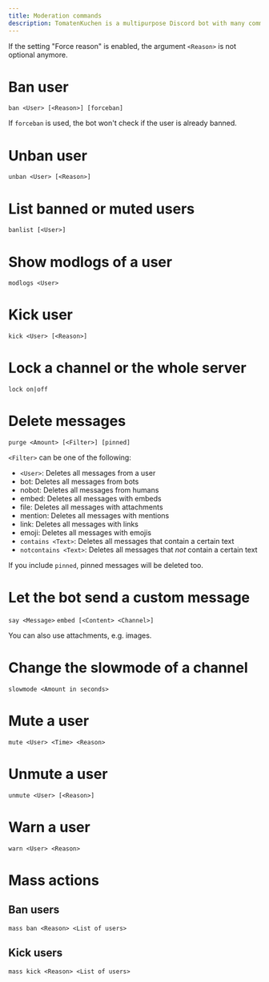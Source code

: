 ```yaml
---
title: Moderation commands
description: TomatenKuchen is a multipurpose Discord bot with many common and innovative features for your server. Lists moderation commands
---
```


If the setting "Force reason" is enabled, the argument `<Reason>` is not optional anymore.

# Ban user

`ban <User> [<Reason>] [forceban]`

If `forceban` is used, the bot won't check if the user is already banned.

# Unban user

`unban <User> [<Reason>]`

# List banned or muted users

`banlist [<User>]`

# Show modlogs of a user

`modlogs <User>`

# Kick user

`kick <User> [<Reason>]`

# Lock a channel or the whole server

`lock on|off`

# Delete messages

`purge <Amount> [<Filter>] [pinned]`

`<Filter>` can be one of the following:
* `<User>`: Deletes all messages from a user
* bot: Deletes all messages from bots
* nobot: Deletes all messages from humans
* embed: Deletes all messages with embeds
* file: Deletes all messages with attachments
* mention: Deletes all messages with mentions
* link: Deletes all messages with links
* emoji: Deletes all messages with emojis
* `contains <Text>`: Deletes all messages that contain a certain text
* `notcontains <Text>`: Deletes all messages that *not* contain a certain text

If you include `pinned`, pinned messages will be deleted too.

# Let the bot send a custom message

`say <Message>`
`embed [<Content> <Channel>]`

You can also use attachments, e.g. images.

# Change the slowmode of a channel

`slowmode <Amount in seconds>`

# Mute a user

`mute <User> <Time> <Reason>`

# Unmute a user

`unmute <User> [<Reason>]`

# Warn a user

`warn <User> <Reason>`

# Mass actions

## Ban users

`mass ban <Reason> <List of users>`

## Kick users

`mass kick <Reason> <List of users>`
